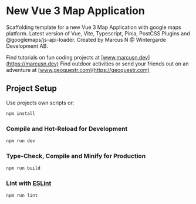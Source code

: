 # New Vue 3 Map Application

Scaffolding template for a new Vue 3 Map Application with google maps platform.
Latest version of Vue, Vite, Typescript, Pinia, PostCSS Plugins and @googlemaps/js-api-loader.
Created by Marcus N @ Wintergarde Development AB.

Find tutorials on fun coding projects at
[www.marcusn.dev](https://marcusn.dev)
Find outdoor activities or send your friends out on an adventure at [www.geoquestr.com](https://geoquestr.com)

## Project Setup

Use projects own scripts or:


```sh
npm install
```

### Compile and Hot-Reload for Development

```sh
npm run dev
```

### Type-Check, Compile and Minify for Production

```sh
npm run build
```

### Lint with [ESLint](https://eslint.org/)

```sh
npm run lint
```
